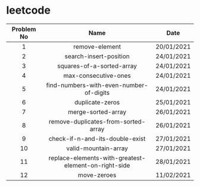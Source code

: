 # leetcode

| Problem No | Name  | Date  |
| :-----: | :-: | :-: |
| 1 | remove-element | 20/01/2021 |
| 2 | search-insert-position | 24/01/2021 |
| 3 | squares-of-a-sorted-array | 24/01/2021 |
| 4 | max-consecutive-ones | 24/01/2021 |
| 5 | find-numbers-with-even-number-of-digits | 24/01/2021 |
| 6 | duplicate-zeros | 25/01/2021 |
| 7 | merge-sorted-array | 26/01/2021 |
| 8 | remove-duplicates-from-sorted-array | 26/01/2021 |
| 9 | check-if-n-and-its-double-exist | 27/01/2021 |
| 10 | valid-mountain-array | 27/01/2021 |
| 11 | replace-elements-with-greatest-element-on-right-side | 28/01/2021 |
| 12 | move-zeroes | 11/02/2021 |
